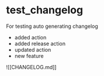# test_changelog
For testing auto generating changelog

- added action
- added release action
- updated action
- new feature

![[CHANGELOG.md]]
